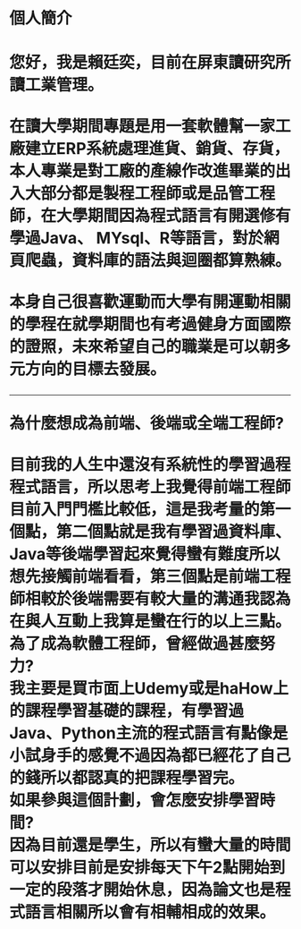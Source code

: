 <h1>個人簡介<h1>
    您好，我是賴廷奕，目前在屏東讀研究所讀工業管理。
<br>
<br>在讀大學期間專題是用一套軟體幫一家工廠建立ERP系統處理進貨、銷貨、存貨，本人專業是對工廠的產線作改進畢業的出入大部分都是製程工程師或是品管工程師，在大學期間因為程式語言有開選修有學過Java、   MYsql、R等語言，對於網頁爬蟲，資料庫的語法與迴圈都算熟練。
<br>
<br>本身自己很喜歡運動而大學有開運動相關的學程在就學期間也有考過健身方面國際的證照，未來希望自己的職業是可以朝多元方向的目標去發展。
<hr>
為什麼想成為前端、後端或全端工程師?
<br>
<br>
目前我的人生中還沒有系統性的學習過程程式語言，所以思考上我覺得前端工程師目前入門門檻比較低，這是我考量的第一個點，第二個點就是我有學習過資料庫、Java等後端學習起來覺得蠻有難度所以想先接觸前端看看，第三個點是前端工程師相較於後端需要有較大量的溝通我認為在與人互動上我算是蠻在行的以上三點。
<br>
為了成為軟體工程師，曾經做過甚麼努力?
<br>
我主要是買市面上Udemy或是haHow上的課程學習基礎的課程，有學習過Java、Python主流的程式語言有點像是小試身手的感覺不過因為都已經花了自己的錢所以都認真的把課程學習完。
<br>
如果參與這個計劃，會怎麼安排學習時間?
<br>
因為目前還是學生，所以有蠻大量的時間可以安排目前是安排每天下午2點開始到一定的段落才開始休息，因為論文也是程式語言相關所以會有相輔相成的效果。
<br>

  
